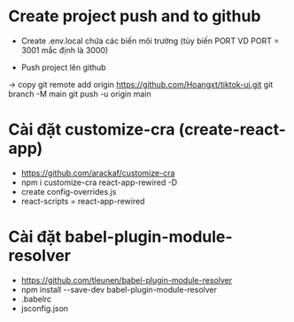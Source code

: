 # Create project push and to github

- Create .env.local chứa các biến môi trường (tùy biến PORT VD PORT = 3001 mắc định là 3000)

- Push project lên github

-> copy
git remote add origin https://github.com/Hoangxt/tiktok-ui.git
git branch -M main
git push -u origin main

# Cài đặt customize-cra (create-react-app)

- https://github.com/arackaf/customize-cra
- npm i customize-cra react-app-rewired -D
- create config-overrides.js
- react-scripts = react-app-rewired

# Cài đặt babel-plugin-module-resolver

- https://github.com/tleunen/babel-plugin-module-resolver
- npm install --save-dev babel-plugin-module-resolver
- .babelrc
- jsconfig.json
